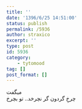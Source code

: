 ```yaml
---
title: ''
date: '1396/6/25 14:51:00'
status: publish
permalink: /5936
author: straxico
excerpt: ''
type: post
id: 5936
category:
    - tytomood
tag: []
post_format: []
---
```

میگفت  
چرخِ گردون گر نچرخد.. تو بچرخ